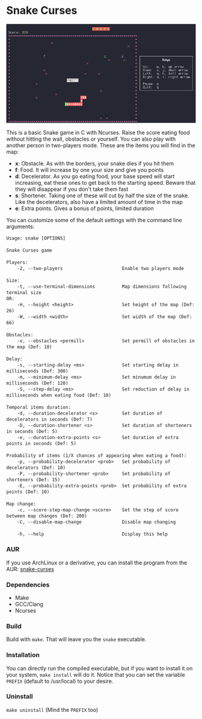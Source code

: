 # Snake Curses

![Snake Curses](screenshot.png)

This is a basic Snake game in C with Ncurses. Raise the score eating food without hitting the wall, obstacles or yourself. You can also play with another person in two-players mode.
These are the items you will find in the map:

- **x**: Obstacle. As with the borders, your snake dies if you hit them
- **f**: Food. It will increase by one your size and give you points
- **d**: Decelerator. As you go eating food, your base speed will start increasing, eat these ones to get back to the starting speed. Beware that they will disappear if you don't take them fast
- **s**: Shortener. Taking one of these will cut by half the size of the snake. Like the decelerators, also have a limited amount of time in the map
- **e**: Extra points. Gives a bonus of points, limited duration

You can customize some of the default settings with the command line arguments:
```
Usage: snake [OPTIONS]

Snake Curses game

Players:
	-2, --two-players                      Enable two players mode

Size:
	-t, --use-terminal-dimensions          Map dimensions following terminal size
OR:
	-H, --height <height>                  Set height of the map (Def: 26)
	-W, --width <width>                    Set width of the map (Def: 66)

Obstacles:
	-o, --obstacles <permill>              Set permill of obstacles in the map (Def: 10)

Delay:
	-s, --starting-delay <ms>              Set starting delay in milliseconds (Def: 300)
	-m, --minimum-delay <ms>               Set minumum delay in milliseconds (Def: 120)
	-S, --step-delay <ms>                  Set reduction of delay in milliseconds when eating food (Def: 10)

Temporal items duration:
	-d, --duration-decelerator <s>         Set duration of decelerators in seconds (Def: 7)
	-D, --duration-shortener <s>           Set duration of shorteners in seconds (Def: 5)
	-e, --duration-extra-points <s>        Set duration of extra points in seconds (Def: 5)

Probability of items (1/X chances of appearing when eating a food):
	-p, --probability-decelerator <prob>   Set probability of decelerators (Def: 10)
	-P, --probability-shortener <prob>     Set probability of shorteners (Def: 15)
	-E, --probability-extra-points <prob>  Set probability of extra points (Def: 10)

Map change:
	-c, --score-step-map-change <score>    Set the step of score between map changes (Def: 200)
	-C, --disable-map-change               Disable map changing

	-h, --help                             Display this help
```

### AUR
If you use ArchLinux or a derivative, you can install the program from the AUR: [snake-curses](https://aur.archlinux.org/packages/snake-curses)

### Dependencies
- Make
- GCC/Clang
- Ncurses

### Build
Build with `make`. That will leave you the `snake` executable.

### Installation
You can directly run the compiled executable, but if you want to install it
on your system, `make install` will do it. Notice that you can set the
variable `PREFIX` (default to /usr/local) to your desire.

### Uninstall
`make uninstall` (Mind the `PREFIX` too)
